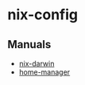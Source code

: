 # nix-config

## Manuals

* [nix-darwin](https://daiderd.com/nix-darwin/manual/index.html)
* [home-manager](https://nix-community.github.io/home-manager/options.html)
